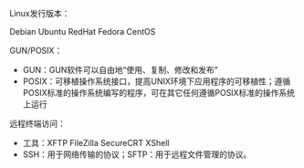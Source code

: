 Linux发行版本：

Debian Ubuntu RedHat Fedora CentOS

GUN/POSIX：

- GUN：GUN软件可以自由地“使用、复制、修改和发布”
- POSIX：可移植操作系统接口，提高UNIX环境下应用程序的可移植性；遵循POSIX标准的操作系统编写的程序，可在其它任何遵循POSIX标准的操作系统上运行

远程终端访问：

- 工具：XFTP FileZilla SecureCRT XShell
- SSH：用于网络传输的协议；SFTP：用于远程文件管理的协议。

